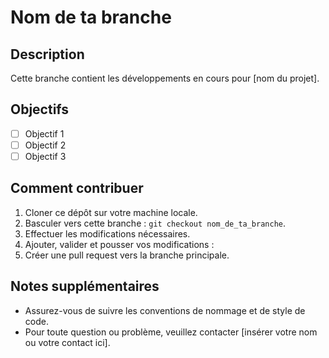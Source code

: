 # Nom de ta branche

## Description
Cette branche contient les développements en cours pour [nom du projet].

## Objectifs
- [ ] Objectif 1
- [ ] Objectif 2
- [ ] Objectif 3

## Comment contribuer
1. Cloner ce dépôt sur votre machine locale.
2. Basculer vers cette branche : `git checkout nom_de_ta_branche`.
3. Effectuer les modifications nécessaires.
4. Ajouter, valider et pousser vos modifications : 
5. Créer une pull request vers la branche principale.

## Notes supplémentaires
- Assurez-vous de suivre les conventions de nommage et de style de code.
- Pour toute question ou problème, veuillez contacter [insérer votre nom ou votre contact ici].
